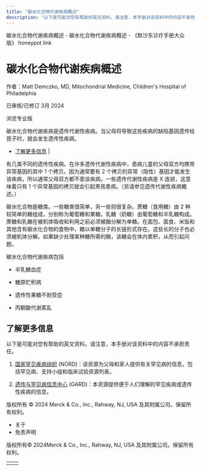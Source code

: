 ```yaml
---
title: "碳水化合物代谢疾病概述"
description: "以下是可能对您有帮助的英文资料。请注意，本手册对该资料中的内容不承担责任。"
---
```


﻿碳水化合物代谢疾病概述 \- 碳水化合物代谢疾病概述 \- 《默沙东诊疗手册大众版》 honeypot link

# 碳水化合物代谢疾病概述

作者：Matt Demczko, MD, Mitochondrial Medicine, Children's Hospital of Philadelphia

已审核/已修订 3月 2024

浏览专业版

碳水化合物代谢疾病是遗传代谢性疾病。当父母将导致这些疾病的缺陷基因遗传给孩子时，就会发生遗传性疾病。

- [了解更多信息](#了解更多信息_v60530287_zh) \|

有几类不同的遗传性疾病。在许多遗传代谢性疾病中，患病儿童的父母双方均携带异常基因的其中 1 个拷贝。因为通常要有 2 个拷贝的异常（隐性）基因才能发生该疾病，所以通常父母双方都不患该疾病。一些遗传代谢性疾病是 X 连锁，这意味着只有 1 个异常基因的拷贝就会引起男孩患病。（另请参见遗传代谢性疾病概述。）

碳水化合物是糖类。一些糖类很简单，另一些则很复杂。蔗糖（食用糖）由 2 种较简单的糖组成，分别称为葡萄糖和果糖。乳糖（奶糖）由葡萄糖和半乳糖构成。蔗糖和乳糖在被机体吸收和利用之前必须被酶分解为单糖。在面包、面食、米饭和其他含有碳水化合物的食物中，糖以单糖分子的长链形式存在。这些长的分子也必须被机体分解。如果缺少处理某种糖所需的酶，该糖会在体内累积，从而引起问题。

碳水化合物代谢疾病包括

- 半乳糖血症

- 糖原贮积病

- 遗传性果糖不耐受症

- 丙酮酸代谢紊乱


## 了解更多信息

以下是可能对您有帮助的英文资料。请注意，本手册对该资料中的内容不承担责任。

1. [国家罕见疾病组织](http://rarediseases.org/) (NORD)：该资源为父母和家人提供有关罕见病的信息，包括罕见病、支持小组和临床试验资源列表。

2. [遗传与罕见病信息中心](https://rarediseases.info.nih.gov/gard) (GARD)：本资源提供便于人们理解的罕见疾病或遗传性疾病的信息。




版权所有 © 2024
Merck & Co., Inc., Rahway, NJ, USA 及其附属公司。保留所有权利。

- 关于
- 免责声明

版权所有© 2024Merck & Co., Inc., Rahway, NJ, USA 及其附属公司。保留所有权利。

|     |     |
| --- | --- |
|  |  |